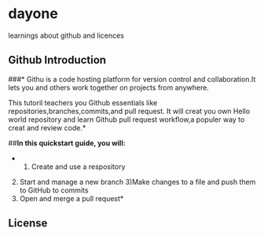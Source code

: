 # dayone
learnings about github and licences

## Github Introduction
###* Githu is a code hosting platform for version control and collaboration.It lets you and others work together on projects from anywhere.

This tutoril teachers you Github essentials like repositories,branches,commits,and pull request.
It will creat you own Hello world repository and learn Github pull request workflow,a populer way to creat and review code.*

##**In this quickstart guide, you will:**
*  1) Create and use a respository
  2) Start and manage a new branch
  3)Make changes to a file and push them to GitHub to commits
  4) Open and merge a pull request*

## License


